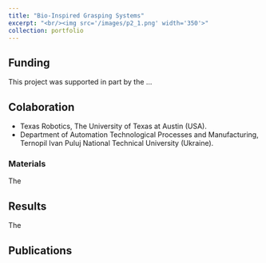 ```yaml
---
title: "Bio-Inspired Grasping Systems"
excerpt: "<br/><img src='/images/p2_1.png' width='350'>"
collection: portfolio
---
```

## Funding
This project was supported in part by the ...

## Colaboration
* Texas Robotics, The University of Texas at Austin (USA).
* Department of Automation Technological Processes and Manufacturing, Ternopil Ivan Puluj National Technical University (Ukraine).

### Materials

The


## Results

The

## Publications
